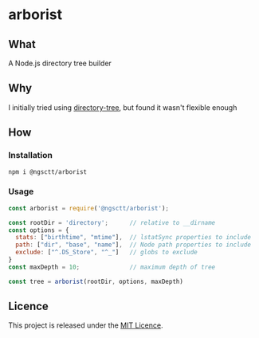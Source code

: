 # arborist
## What
A Node.js directory tree builder

## Why
I initially tried using [directory-tree][], but found it wasn't flexible enough

## How
### Installation
```
npm i @ngsctt/arborist
```

### Usage
```js
const arborist = require('@ngsctt/arborist');

const rootDir = 'directory';      // relative to __dirname
const options = {
  stats: ["birthtime", "mtime"],  // lstatSync properties to include
  path: ["dir", "base", "name"],  // Node path properties to include
  exclude: ["^.DS_Store", "^_"]   // globs to exclude
}
const maxDepth = 10;              // maximum depth of tree

const tree = arborist(rootDir, options, maxDepth)
```

## Licence
This project is released under the [MIT Licence](/LICENSE).



[directory-tree]: https://www.npmjs.com/package/directory-tree